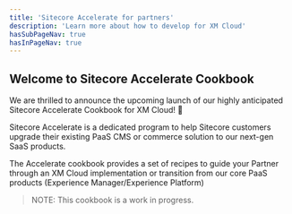 ```yaml
---
title: 'Sitecore Accelerate for partners'
description: 'Learn more about how to develop for XM Cloud'
hasSubPageNav: true
hasInPageNav: true
---
```


## Welcome to Sitecore Accelerate Cookbook

We are thrilled to announce the upcoming launch of our highly anticipated Sitecore Accelerate Cookbook for XM Cloud! 🚀

Sitecore Accelerate is a dedicated program to help Sitecore customers upgrade their existing PaaS CMS or commerce solution to our next-gen SaaS products.

The Accelerate cookbook provides a set of recipes to guide your Partner through an XM Cloud implementation or transition from our core PaaS products (Experience Manager/Experience Platform)

> NOTE: This cookbook is a work in progress.

